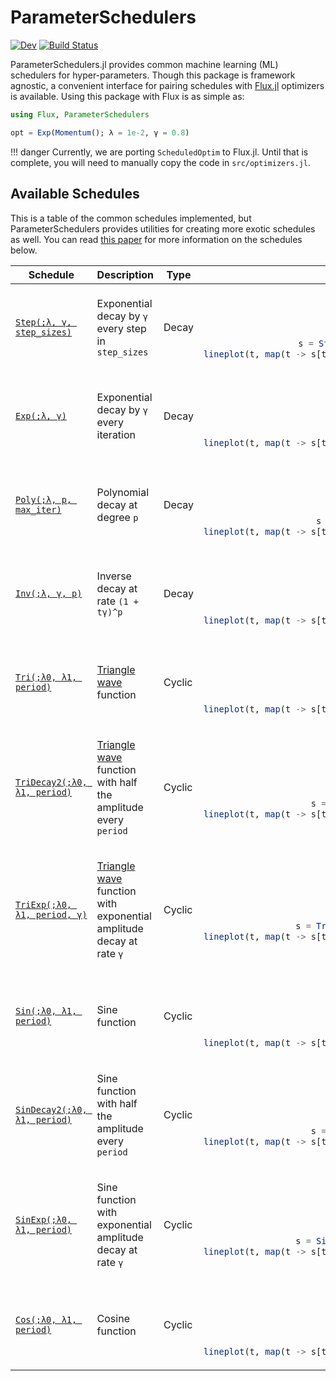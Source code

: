# ParameterSchedulers

[![Dev](https://img.shields.io/badge/docs-dev-blue.svg)](https://darsnack.github.io/ParameterSchedulers.jl/dev)
[![Build Status](https://github.com/darsnack/ParameterSchedulers.jl/workflows/CI/badge.svg)](https://github.com/darsnack/ParameterSchedulers.jl/actions)

ParameterSchedulers.jl provides common machine learning (ML) schedulers for hyper-parameters. Though this package is framework agnostic, a convenient interface for pairing schedules with [Flux.jl](https://github.com/FluxML/Flux.jl) optimizers is available. Using this package with Flux is as simple as:
```julia
using Flux, ParameterSchedulers

opt = Exp(Momentum(); λ = 1e-2, γ = 0.8)
```

!!! danger
    Currently, we are porting `ScheduledOptim` to Flux.jl. Until that is complete, you will need to manually copy the code in `src/optimizers.jl`.

## Available Schedules

This is a table of the common schedules implemented, but ParameterSchedulers provides utilities for creating more exotic schedules as well. You can read [this paper](https://arxiv.org/abs/1908.06477) for more information on the schedules below.

<table>
<thead>
<tr>
    <th>Schedule</th>
    <th>Description</th>
    <th>Type</th>
    <th>Example</th>
</tr>
</thead>

<tbody>
<tr><td>

[`Step(;λ, γ, step_sizes)`](# "`Step`")

</td>
<td>

Exponential decay by `γ` every step in `step_sizes`

</td>
<td> Decay </td>
<td style="text-align:center">

{:cell, display=false}
```julia
using UnicodePlots, ParameterSchedulers
t = 1:10 |> collect
s = Step(λ = 1.0, γ = 0.8, step_sizes = [2, 3, 2])
lineplot(t, map(t -> s[t], t); width = 15, height = 3, border = :ascii, labels = false)
```
</td></tr>

<tr><td>

[`Exp(;λ, γ)`](# "`Exp`")

</td>
<td>

Exponential decay by `γ` every iteration

</td>
<td> Decay </td>
<td style="text-align:center">

{:cell, display=false}
```julia
using UnicodePlots, ParameterSchedulers
t = 1:10 |> collect
s = Exp(λ = 1.0, γ = 0.5)
lineplot(t, map(t -> s[t], t); width = 15, height = 3, border = :ascii, labels = false)
```
</td></tr>

<tr><td>

[`Poly(;λ, p, max_iter)`](# "`Poly`")

</td>
<td>

Polynomial decay at degree `p`

</td>
<td> Decay </td>
<td style="text-align:center">

{:cell, display=false}
```julia
using UnicodePlots, ParameterSchedulers
t = 1:10 |> collect
s = Poly(λ = 1.0, p = 2, max_iter = t[end])
lineplot(t, map(t -> s[t], t); width = 15, height = 3, border = :ascii, labels = false)
```
</td></tr>

<tr><td>

[`Inv(;λ, γ, p)`](# "`Inv`")

</td>
<td>

Inverse decay at rate `(1 + tγ)^p`

</td>
<td> Decay </td>
<td style="text-align:center">

{:cell, display=false}
```julia
using UnicodePlots, ParameterSchedulers
t = 1:10 |> collect
s = Inv(λ = 1.0, p = 2, γ = 0.8)
lineplot(t, map(t -> s[t], t); width = 15, height = 3, border = :ascii, labels = false)
```
</td></tr>

<tr><td>

[`Tri(;λ0, λ1, period)`](# "`Tri`")

</td>
<td>

[Triangle wave](https://en.wikipedia.org/wiki/Triangle_wave) function

</td>
<td> Cyclic </td>
<td style="text-align:center">

{:cell, display=false}
```julia
using UnicodePlots, ParameterSchedulers
t = 1:10 |> collect
s = Tri(λ0 = 0.0, λ1 = 1.0, period = 2)
lineplot(t, map(t -> s[t], t); width = 15, height = 3, border = :ascii, labels = false)
```
</td></tr>

<tr><td>

[`TriDecay2(;λ0, λ1, period)`](# "`TriDecay2`")

</td>
<td>

[Triangle wave](https://en.wikipedia.org/wiki/Triangle_wave) function with half the amplitude every `period`

</td>
<td> Cyclic </td>
<td style="text-align:center">

{:cell, display=false}
```julia
using UnicodePlots, ParameterSchedulers
t = 1:10 |> collect
s = TriDecay2(λ0 = 0.0, λ1 = 1.0, period = 2)
lineplot(t, map(t -> s[t], t); width = 15, height = 3, border = :ascii, labels = false)
```
</td></tr>

<tr><td>

[`TriExp(;λ0, λ1, period, γ)`](# "`TriExp`")

</td>
<td>

[Triangle wave](https://en.wikipedia.org/wiki/Triangle_wave) function with exponential amplitude decay at rate `γ`

</td>
<td> Cyclic </td>
<td style="text-align:center">

{:cell, display=false}
```julia
using UnicodePlots, ParameterSchedulers
t = 1:10 |> collect
s = TriExp(λ0 = 0.0, λ1 = 1.0, period = 2, γ = 0.8)
lineplot(t, map(t -> s[t], t); width = 15, height = 3, border = :ascii, labels = false)
```
</td></tr>

<tr><td>

[`Sin(;λ0, λ1, period)`](# "`Sin`")

</td>
<td>

Sine function

</td>
<td> Cyclic </td>
<td style="text-align:center">

{:cell, display=false}
```julia
using UnicodePlots, ParameterSchedulers
t = 1:10 |> collect
s = Sin(λ0 = 0.0, λ1 = 1.0, period = 2)
lineplot(t, map(t -> s[t], t); width = 15, height = 3, border = :ascii, labels = false)
```
</td></tr>

<tr><td>

[`SinDecay2(;λ0, λ1, period)`](# "`SinDecay2`")

</td>
<td>

Sine function with half the amplitude every `period`

</td>
<td> Cyclic </td>
<td style="text-align:center">

{:cell, display=false}
```julia
using UnicodePlots, ParameterSchedulers
t = 1:10 |> collect
s = SinDecay2(λ0 = 0.0, λ1 = 1.0, period = 2)
lineplot(t, map(t -> s[t], t); width = 15, height = 3, border = :ascii, labels = false)
```
</td></tr>

<tr><td>

[`SinExp(;λ0, λ1, period)`](# "`SinExp`")

</td>
<td>

Sine function with exponential amplitude decay at rate `γ`

</td>
<td> Cyclic </td>
<td style="text-align:center">

{:cell, display=false}
```julia
using UnicodePlots, ParameterSchedulers
t = 1:10 |> collect
s = SinExp(λ0 = 0.0, λ1 = 1.0, period = 2, γ = 0.8)
lineplot(t, map(t -> s[t], t); width = 15, height = 3, border = :ascii, labels = false)
```
</td></tr>

<tr><td>

[`Cos(;λ0, λ1, period)`](# "`Cos`")

</td>
<td>

Cosine function

</td>
<td> Cyclic </td>
<td style="text-align:center">

{:cell, display=false}
```julia
using UnicodePlots, ParameterSchedulers
t = 1:10 |> collect
s = Cos(λ0 = 0.0, λ1 = 1.0, period = 2)
lineplot(t, map(t -> s[t], t); width = 15, height = 3, border = :ascii, labels = false)
```
</td></tr>
</tbody>
</table>